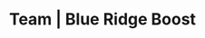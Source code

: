 ---
title: "Team | Blue Ridge Boost"
page_title: "Blue Ridge Boost Team"
# meta description
description: "Meet the passionate team at Blue Ridge Boost in Charlottesville, VA! From expert educators in coding, robotics, and math to inspiring camp instructors, learn about the talented individuals driving our mission to empower students."
draft: false
# content section
section: "instructors"

keywords:
  - Blue Ridge Boost team
  - Blue Ridge Boost instructors
  - STEM educators Charlottesville
  - robotics instructors
  - coding teachers
  - math teachers Charlottesville
  - Nora Evans Blue Ridge Boost
  - robotics competition coaches
  - STEM leadership team
  - coding and robotics mentors
  - computer science educators
  - David Evans UVA
  - Scarlett Morse Aerial Drones coach
  - STEM summer camp instructors
  - Charlottesville STEM programs
  - Albemarle High School robotics
  - STEM mentors for kids
  - coding and math tutors
  - UVA STEM instructors
  - robotics competition coaching Charlottesville
robots: "index, follow"

owner:
  enable : true
  name: "Nora Evans"
  role: "Founder and CEO"
  photo: "/images/instructors/nora.jpg"
  bio: "<p>Nora is originally from Bucharest, Romania. She earned a B.Sc. in Computer Science at the Polytechnic University of Bucharest and moved to Charlottesville in the Fall of 2004 to pursue graduate school at the University of Virginia where she earned a Master's in Computer Science in 2006, a Master of Science in Mathematics in 2014, and a Master of Teaching in 2022. Nora [published several research articles in computer science](https://scholar.google.com/citations?user=BTsjtmgAAAAJ&hl=en&oi=ao) and has several years of industry experience as a software developer. Nora has extensive teaching experience as Lecturer in the Mathematics Department at UVA, Algebra teacher at Peabody School, math student-teacher at Monticello High School, and a teaching assistant in Computer Science at UVA. </p><p>  At Blue Ridge Boost, Nora selects and develops class content, coaches the robotics competition teams, teaches advanced math and computer science classes, and tutors students in math and computer science.</p>
  "

coo:
  enable : true
  name: "Lain Bowman"
  role: "Head of Operations"
  photo: "/images/instructors/lain.jpg"
  bio: "<p>Lain graduated from the University of Virginia in 2024 with a double major in Computer Science and Physics. They are interested in the use of programming and simulation to expand our understanding of the physical universe. Originally from Appalachia, they care deeply about accessibility of education, and the importance of inclusivity in STEM. Lain is the oldest of five siblings, and has spent years supporting their education and encouraging their love for learning. </p><p>At Blue Ridge Boost, Lain is involved with web development and programs custom professional tools. They design and create class content, provide one-on-one tutoring in math and physics, and teach math, robotics, and computer science both at Blue Ridge Boost and on-site at local schools.</p>"

troubadour:
  enable : true
  name: "David Evans"
  role: "Teaching Troubadour"
  photo:  "/images/instructors/david.jpg"
  bio: "[David](https://www.cs.virginia.edu/evans/) is a Professor of Computer Science at the University of Virginia where he teaches classes in [Discrete Mathematics](https://uvadmt.github.io), [Computer Science](https://xplorecs.github.io/), [Theory of Computation](https://uvatoc.github.io), and [Artificial Intelligence](https://aipavilion.github.io/) (among [other topics](https://www.cs.virginia.edu/~evans/courses/)) and leads research on [computer security and privacy](https://uvasrg.github.io). He won an All-University Teaching Award and Outstanding Faculty Award from the State Council of Higher Education for Virginia. </p><p>  At Blue Ridge Boost, David helps instructors develop computing, math, and cryptography courses, teaches classes when he can, moves furniture, edits ChatGPT's writing, and makes sure there is yummy food for the CEO and Teaching Assistant."

instructors:
- enable : false
  name: "Scarlett Morse"
  role: "Camp Instructor<br>Coding and Robotics Teacher"
  photo:  "/images/instructors/nophoto.png"
  bio: "Scarlett is currently a first year student at the University of Virginia, and intends to major in physics and mathematics. Beyond that, she is interested in creative writing, which she would like to minor in along with environmental science. She graduated in 2024 from Albemarle High School’s Math, Engineering, and Science Academy and has a strong passion for STEM. Scarlett founded Mathemagicians, a math club through the JMRL Library, and completed an internship in Arzens, France, where she managed a pharmaceutical robot. Whether tutoring peers, tinkering with 3D printers, or working with robots, Scarlett is dedicated to inspiring others through technology and science. <p></p>  At Blue Ridge Boost, Scarlett is a beloved summer camp instructor and the coach of the Aerial Drones Teams. Under Scarlett's leadership, both Blue Ridge Boost teams qualified for the Regional Championship in May 2025."

- enable : false
  name: "Carter Earles"
  role: "Camp Instructor<br>Coding and Robotics Teacher"
  photo:  "/images/instructors/nophoto.png"
  bio: "<p>Carter is a senior at Albemarle High School, and a Community Scholar at the University of Virginia. He is a Field Captain in the Albemarle marching band, a lead programmer on Cavalier Robotics, and is taking Game Design and Entrepreneurship at Ace Academy. He has also attained official Unity certifications in game design and programming. Carter has experience teaching Unity and C#, Unreal Engine, JavaScript, Roblox Studio, Python, and VEX IQ. </p><p>Having never studied it in school, programming has always been a passion and hobby for him. Carter hopes to share this passion and knowledge with the next generation.</p>"
- enable : true
  name: "Dorina Evans"
  role: "Teaching Assistant<br>Coding, Robotics, and Math"
  photo:  "/images/instructors/dorina.jpg"
  bio: "<p>Dorina is a eight-grader at St. Anne’s-Bellfield School. She is passionate about robotics and mathematics.</p><p>Dorina is a member of the <i>Next Level</i> FLL Challenge Team, which won the Robot Design Award at the 24-25 FIRST Championship. Dorina leads the Blue Ridge Robotics FIRST Tech Challenge Team, which earned a Control Award for programming and robot design in January 2025, and co-leads the Aerial Drone Team, which qualified for the Northeast Regional Championship in 2025. At the 2024 <i>Girls Excelling in Math</i> (GEM) competition, Dorina earned first place in the individual competitions, first overall in team rankings, and third place in team engineering."
- enable : false
  name: "Aaush Kulkarni"
  role: "Robotics and Math Teacher"
  photo:  "/images/instructors/nophoto.png"
  bio: "<p>Aayush is a second-year student at the University of Virginia majoring in Neuroscience with a minor in General Business. He has experience as a math instructor, a research assistant in neuroscience, and a volunteer EMT with Tuckahoe Rescue Squad. In middle and high school, he was a VEX IQ and FIRST Robotics World Championship qualifier, where he developed strong skills in engineering, coding, and collaboration that continue to shape his teaching style today.</p><p>Outside of academics, Aayush loves playing pickleball and videogames. Most importantly, he enjoys working with students to help them grow both their skills and their confidence.</p>"
- enable : true
  name: "Ouzman Cisse"
  role: "Robotics Teacher"
  photo:  "/images/instructors/ouzman.jpg"
  bio: "Ouzman is a second year at the University of Virginia. He is studying for a bachelor’s degree in mechanical engineering. Ouzman has great interest in Rocketry, CAD, and robotics."

- enable : true
  name: "Jacob Dulin"
  role: ""
  photo:  "/images/instructors/nophoto.png"
  bio: "1st year at PVCC, pursuing associates of CS and planning on transferring to a 4 year for computer science. Grew up in little ol' Greene County just north of Charlottesville. Coder and former coding captain of FTC Team Monroe Robotics."
- enable : true
  name: "Melissa George"
  role: "Robotics and Drones Teacher"
  photo:  "/images/instructors/melissa.jpg"
  bio: ""
- enable : true
  name: "Joseph Johnson"
  role: "Math Teacher"
  photo:  "/images/instructors/joseph.jpg"
  bio: "Joseph is a 2nd year student at the University of Virginia on the pre-med track, studying psychology. He is from Fairfax, Virginia, and has interests in dancing and music."
- enable : false
  name: "Mehnaz Tasnim"
  role: "Robotics and Gaming Teacher"
  photo:  "/images/instructors/nophoto.png"
  bio: ""
- enable : false
  name: "Tracey Dunu"
  role: "Camp Instructor"
  photo:  "/images/instructors/nophoto.png"
  bio: ""
- enable: true
  name: "Asher Saunders"
  role: "Coding Teacher. Programmer."
  photo: "/images/instructors/asher.png"
  bio: "As graduate from UVA's School of Engineering, Asher works at Blue Ridge Boost as an instructor & programmer. "
- enable : true
  name: "Nathaneal Wattier"
  role: "Coding and Math Teacher"
  photo:  "/images/instructors/nophoto.png"
  bio: "Nathaneal is a second-year student at the University of Virginia."
- enable : true
  name: "Evan Xu"
  role: "Robotics Teacher"
  photo:  "/images/instructors/nophoto.png"
  bio: "Evan is a senior at Western Albemarle High School and a Community Scholar at the University of Virginia, with interests in mechanical engineering and applied mathematics. He began his journey in FIRST through FLL, where he also founded the YouTube channel Wordynerd48 to share robotics mechanisms and tutorials. He later competed in FTC for two years, earning a 1st Place Design Award with his team. <br><br>  Currently, Evan competes in FRC as the Build Captain of Team 619, Cavalier Robotics. At Blue Ridge Boost, he mentors FLL and FTC teams, teaching robot design and game strategy. Outside of robotics, Evan enjoys boxing, playing the piano, and baking."


---